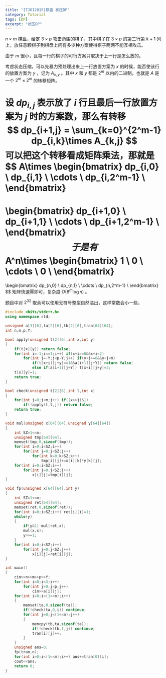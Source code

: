 ```yaml
---
title: "[TJOI2015]棋盘 状压DP"
category: Tutorial
tags: [DP]
excerpt: "状压DP"
---
```


$n\times m$ 棋盘，给定 $3\times p$ 攻击范围的棋子，其中棋子在 $3\times p$ 的第二行第 $k+1$ 列上，放任意颗棋子到棋盘上问有多少种方案使得棋子两两不能互相攻击。

由于 $m$ 很小，且每一行的棋子的可行方案只取决于上一行是怎么放的。

考虑状态压缩，可以先暴力预处理出来上一行放置方案为 $x$ 的时候，能否使该行的放置方案为 $y$ ，记为 $A_{x,y}$ 。其中 $x$ 和 $y$ 都是 $2^m$ 以内的二进制，也就是 $A$ 是一个 $2^m \times 2^m$ 的转移矩阵。

设 $dp_{i,j}$ 表示放了 $i$ 行且最后一行放置方案为 $j$ 时的方案数，那么有转移 
$$
dp_{i+1,j} = \sum_{k=0}^{2^m-1} dp_{i,k}\times A_{k,j}
$$
可以把这个转移看成矩阵乘法，那就是
$$
A\times 
\begin{bmatrix} 
dp_{i,0} \\ 
dp_{i,1} \\ 
\cdots \\
dp_{i,2^m-1} \\ 
\end{bmatrix}
=
\begin{bmatrix} 
dp_{i+1,0} \\ 
dp_{i+1,1} \\ 
\cdots \\
dp_{i+1,2^m-1} \\ 
\end{bmatrix}
$$
于是有 
$$
A^n\times 
\begin{bmatrix} 
1 \\ 
0 \\ 
\cdots \\
0 \\ 
\end{bmatrix}
=
\begin{bmatrix} 
dp_{n,0} \\ 
dp_{n,1} \\ 
\cdots \\
dp_{n,2^m-1} \\ 
\end{bmatrix}
$$
矩阵快速幂即可，复杂度 $O(8^{m}\log n)$ 。

题目中对 $2^{32}$ 取余可以使用无符号整型自然溢出，这样常数会小一些。


```cpp
#include <bits/stdc++.h>
using namespace std;

unsigned a[3][6],ta[2][6],tb[2][6],tran[64][64];
int n,m,p,Y;

bool apply(unsigned t[2][6],int x,int y)
{
    if(t[x][y]) return false;
    for(int i=-1;i<=1;i++) if(x+i>=0&&x+i<2)
        for(int j=-Y;j<p-Y;j++) if(y+j>=0&&y+j<m)
            if(t[x+i][j+y]==1&&a[i+1][j+Y]) return false;
            else if(a[i+1][j+Y]) t[x+i][j+y]=2;
    t[x][y]=1;
    return true;
}

bool check(unsigned t[2][6],int l,int x)
{
    for(int j=0;j<m;j++) if((x>>j)&1)
        if(!apply(t,l,j)) return false;
    return true;
}

void mul(unsigned x[64][64],unsigned y[64][64])
{
    int SZ=1<<m;
    unsigned tmp[64][64];
    memset(tmp,0,sizeof(tmp));
    for(int i=0;i<SZ;i++)
        for(int j=0;j<SZ;j++)
            for(int k=0;k<SZ;k++)
                tmp[i][j]+=x[i][k]*y[k][j];
    for(int i=0;i<SZ;i++)
        for(int j=0;j<SZ;j++)
            x[i][j]=tmp[i][j];
}

void fp(unsigned x[64][64],int y)
{
    int SZ=1<<m;
    unsigned ret[64][64];
    memset(ret,0,sizeof(ret));
    for(int i=0;i<SZ;i++) ret[i][i]=1;
    while(y)
    {
        if(y&1) mul(ret,x);
        mul(x,x);
        y>>=1;
    }
    for(int i=0;i<SZ;i++)
        for(int j=0;j<SZ;j++)
            x[i][j]=ret[i][j];
}

int main()
{
    cin>>n>>m>>p>>Y;
    for(int i=0;i<3;i++)
        for(int j=0;j<p;j++)
            cin>>a[i][j];
    for(int i=0;i<(1<<m);i++)
    {
        memset(ta,0,sizeof(ta));
        if(!check(ta,0,i)) continue;
        for(int j=0;j<(1<<m);j++)
        {
            memcpy(tb,ta,sizeof(ta));
            if(!check(tb,1,j)) continue;
            tran[i][j]++;
        }
    }
    unsigned ans=0;
    fp(tran,n);
    for(int i=0;i<(1<<m);i++) ans+=tran[0][i];
    cout<<ans;
    return 0;
}
```

